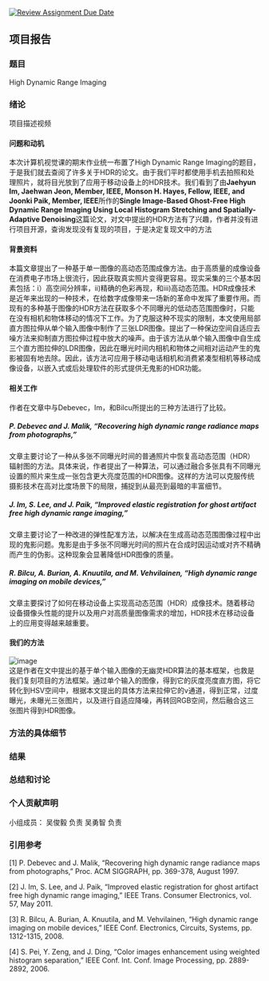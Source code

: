 [![Review Assignment Due Date](https://classroom.github.com/assets/deadline-readme-button-24ddc0f5d75046c5622901739e7c5dd533143b0c8e959d652212380cedb1ea36.svg)](https://classroom.github.com/a/8oH8aWc3)
## 项目报告

### 题目 

High Dynamic Range Imaging

### 绪论 

项目描述视频

#### 问题和动机

本次计算机视觉课的期末作业统一布置了High Dynamic Range Imaging的题目，于是我们就去查阅了许多关于HDR的论文。由于我们平时都使用手机去拍照和处理照片，就将目光放到了应用于移动设备上的HDR技术。我们看到了由**Jaehyun Im, Jaehwan Jeon, Member, IEEE, Monson H. Hayes, Fellow, IEEE, and Joonki Paik, Member, IEEE**所作的**Single Image-Based Ghost-Free High Dynamic Range Imaging Using Local Histogram Stretching and Spatially-Adaptive Denoising**这篇论文，对文中提出的HDR方法有了兴趣，作者并没有进行项目开源，查询发现没有复现的项目，于是决定复现文中的方法

#### 背景资料

本篇文章提出了一种基于单一图像的高动态范围成像方法。由于高质量的成像设备在消费电子市场上很流行，因此获取真实照片变得更容易。现实采集的三个基本因素包括：i）高空间分辨率，ii)精确的色彩再现，和iii)高动态范围。HDR成像技术是近年来出现的一种技术，在给数字成像带来一场新的革命中发挥了重要作用。而现有的多种基于图像的HDR方法在获取多个不同曝光的低动态范围图像时，只能在没有相机和物体移动的情况下工作。为了克服这种不现实的限制，本文使用局部直方图拉伸从单个输入图像中制作了三张LDR图像。提出了一种保边空间自适应去噪方法来抑制直方图拉伸过程中放大的噪声。由于该方法从单个输入图像中自生成三个直方图拉伸的LDR图像，因此在曝光时间内相机和物体之间相对运动产生的鬼影被固有地去除。因此，该方法可应用于移动电话相机和消费紧凑型相机等移动成像设备，以嵌入式或后处理软件的形式提供无鬼影的HDR功能。

#### 相关工作

作者在文章中与Debevec，Im，和Bilcu所提出的三种方法进行了比较。
##### P. Debevec and J. Malik, “Recovering high dynamic range radiance maps from photographs,” 
文章主要讨论了一种从多张不同曝光时间的普通照片中恢复高动态范围（HDR）辐射图的方法。具体来说，作者提出了一种算法，可以通过融合多张具有不同曝光设置的照片来生成一张包含更大亮度范围的HDR图像。这样的方法可以克服传统摄影技术在高对比度场景下的局限，捕捉到从最亮到最暗的丰富细节。

##### J. Im, S. Lee, and J. Paik, “Improved elastic registration for ghost artifact free high dynamic range imaging,” 
文章主要讨论了一种改进的弹性配准方法，以解决在生成高动态范围图像过程中出现的鬼影问题。鬼影是由于多张不同曝光时间的照片在合成时因运动或对齐不精确而产生的伪影。这种现象会显著降低HDR图像的质量。

##### R. Bilcu, A. Burian, A. Knuutila, and M. Vehvilainen, “High dynamic range imaging on mobile devices,” 
文章主要探讨了如何在移动设备上实现高动态范围（HDR）成像技术。随着移动设备摄像头性能的提升以及用户对高质量图像需求的增加，HDR技术在移动设备上的应用变得越来越重要。

#### 我们的方法

![image](https://github.com/OUC-CV/final-project-mycode/assets/111495997/a1d15dc7-7220-4e4f-9acf-7f2f3d4a7b22)<br>这是作者在文中提出的基于单个输入图像的无幽灵HDR算法的基本框架，也救是我们复刻项目的方法框架。通过单个输入的图像，得到它的灰度亮度直方图，将它转化到HSV空间中，根据本文提出的具体方法来拉伸它的v通道，得到正常，过度曝光，未曝光三张图片，以及进行自适应降噪，再转回RGB空间，然后融合这三张图片得到HDR图像。

### 方法的具体细节

### 结果

### 总结和讨论

### 个人贡献声明

小组成员：
吴俊毅 负责
吴勇智 负责

### 引用参考

[1] P. Debevec and J. Malik, “Recovering high dynamic range radiance maps from photographs,” Proc. ACM SIGGRAPH, pp. 369-378, August 1997.

[2] J. Im, S. Lee, and J. Paik, “Improved elastic registration for ghost artifact free high dynamic range imaging,” IEEE Trans. Consumer Electronics, vol. 57, May 2011.

[3] R. Bilcu, A. Burian, A. Knuutila, and M. Vehvilainen, “High dynamic range imaging on mobile devices,” IEEE Conf. Electronics, Circuits, Systems, pp. 1312-1315, 2008.

[4] S. Pei, Y. Zeng, and J. Ding, “Color images enhancement using weighted histogram separation,” IEEE Conf. Int. Conf. Image Processing, pp. 2889-2892, 2006.
